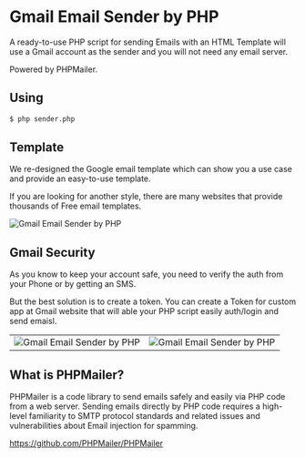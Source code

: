 # Gmail Email Sender by PHP

A ready-to-use PHP script for sending Emails with an HTML Template will use a Gmail account as the sender and you will not need any email server.

Powered by PHPMailer.

## Using

```sh
$ php sender.php
```

## Template

We re-designed the Google email template which can show you a use case and provide an easy-to-use template.

If you are looking for another style, there are many websites that provide thousands of Free email templates.

![Gmail Email Sender by PHP](https://user-images.githubusercontent.com/2658040/183299740-d56884cf-de1f-40d1-9739-c752de751f75.png)

## Gmail Security

As you know to keep your account safe, you need to verify the auth from your Phone or by getting an SMS.

But the best solution is to create a token. You can create a Token for custom app at Gmail website that will able your PHP script easily auth/login and send emaisl.

| | |
| ---- | ----- |
| ![Gmail Email Sender by PHP](https://user-images.githubusercontent.com/2658040/183298689-ceee0083-960f-4064-924c-72eb7213debb.png) | ![Gmail Email Sender by PHP](https://user-images.githubusercontent.com/2658040/183298707-363a4619-8aca-4e49-9eda-acfadbfc64a8.png) |

## What is PHPMailer?

PHPMailer is a code library to send emails safely and easily via PHP code from a web server. Sending emails directly by PHP code requires a high-level familiarity to SMTP protocol standards and related issues and vulnerabilities about Email injection for spamming.

https://github.com/PHPMailer/PHPMailer

